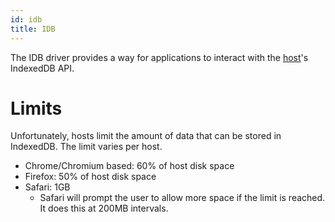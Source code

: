 ```yaml
---
id: idb
title: IDB
---
```


The IDB driver provides a way for applications to interact with the [host](/terminology#host)'s IndexedDB API.
# Limits
Unfortunately, hosts limit the amount of data that can be stored in IndexedDB.
The limit varies per host.
- Chrome/Chromium based: 60% of host disk space
- Firefox: 50% of host disk space
- Safari: 1GB
    - Safari will prompt the user to allow more space if the limit is reached. It does this at 200MB intervals.
